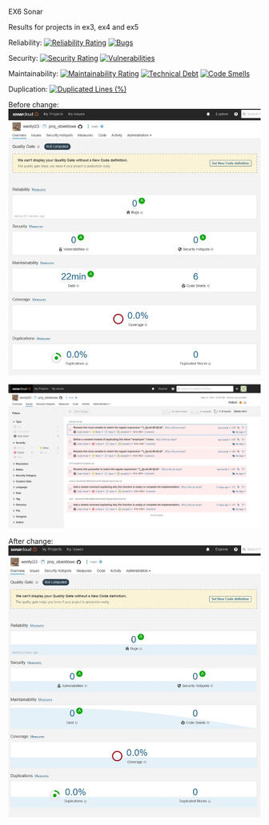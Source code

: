 EX6 Sonar

Results for projects in ex3, ex4 and ex5

Reliability:
[![Reliability Rating](https://sonarcloud.io/api/project_badges/measure?project=wentyl23_proj_obiektowe&metric=reliability_rating)](https://sonarcloud.io/dashboard?id=wentyl23_proj_obiektowe) [![Bugs](https://sonarcloud.io/api/project_badges/measure?project=wentyl23_proj_obiektowe&metric=bugs)](https://sonarcloud.io/dashboard?id=wentyl23_proj_obiektowe)

Security:
[![Security Rating](https://sonarcloud.io/api/project_badges/measure?project=wentyl23_proj_obiektowe&metric=security_rating)](https://sonarcloud.io/dashboard?id=wentyl23_proj_obiektowe) [![Vulnerabilities](https://sonarcloud.io/api/project_badges/measure?project=wentyl23_proj_obiektowe&metric=vulnerabilities)](https://sonarcloud.io/dashboard?id=wentyl23_proj_obiektowe)

Maintainability:
[![Maintainability Rating](https://sonarcloud.io/api/project_badges/measure?project=wentyl23_proj_obiektowe&metric=sqale_rating)](https://sonarcloud.io/dashboard?id=wentyl23_proj_obiektowe) [![Technical Debt](https://sonarcloud.io/api/project_badges/measure?project=wentyl23_proj_obiektowe&metric=sqale_index)](https://sonarcloud.io/dashboard?id=wentyl23_proj_obiektowe) [![Code Smells](https://sonarcloud.io/api/project_badges/measure?project=wentyl23_proj_obiektowe&metric=code_smells)](https://sonarcloud.io/dashboard?id=wentyl23_proj_obiektowe)

Duplication:
[![Duplicated Lines (%)](https://sonarcloud.io/api/project_badges/measure?project=wentyl23_proj_obiektowe&metric=duplicated_lines_density)](https://sonarcloud.io/dashboard?id=wentyl23_proj_obiektowe)

Before change:
![alt text](sonar_images/sonar1.JPG)

![alt text](sonar_images/sonar2.JPG)

After change:
![alt text](sonar_images/sonar3.JPG)
